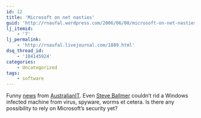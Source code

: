 ```yaml
---
id: 12
title: 'Microsoft on net nasties'
guid: 'http://rnaufal.wordpress.com/2006/06/08/microsoft-on-net-nasties/'
lj_itemid:
    - '7'
lj_permalink:
    - 'http://rnaufal.livejournal.com/1889.html'
dsq_thread_id:
    - '104145924'
categories:
    - Uncategorized
tags:
    - software
---
```


Funny [news](http://australianit.news.com.au/articles/0,7204,19345228%5E15865%5E%5Enbv%5E,00.html) from [AustralianIT](http://australianit.news.com.au/). Even [Steve Ballmer](http://en.wikipedia.org/wiki/Steve_Ballmer) couldn’t rid a Windows infected machine from virus, spyware, worms et cetera. Is there any possibility to rely on Microsoft’s security yet?